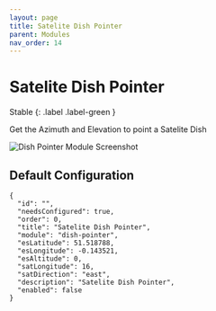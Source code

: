 ```yaml
---
layout: page
title: Satelite Dish Pointer
parent: Modules
nav_order: 14
---
```


# Satelite Dish Pointer

Stable
{: .label .label-green }

Get the Azimuth and Elevation to point a Satelite Dish

![Dish Pointer Module Screenshot](/bug/assets/images/screenshots/module-dish-pointer.png)

## Default Configuration

```
{
  "id": "",
  "needsConfigured": true,
  "order": 0,
  "title": "Satelite Dish Pointer",
  "module": "dish-pointer",
  "esLatitude": 51.518788,
  "esLongitude": -0.143521,
  "esAltitude": 0,
  "satLongitude": 16,
  "satDirection": "east",
  "description": "Satelite Dish Pointer",
  "enabled": false
}
```
